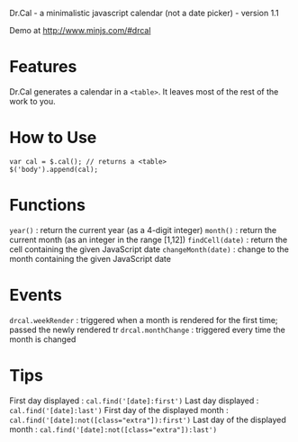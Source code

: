 Dr.Cal - a minimalistic javascript calendar (not a date picker) - version 1.1

Demo at http://www.minjs.com/#drcal

# Features

Dr.Cal generates a calendar in a `<table>`. It leaves most of the rest of the work to you.

# How to Use

```
var cal = $.cal(); // returns a <table>
$('body').append(cal);
```

# Functions

`year()`
 :  return the current year (as a 4-digit integer)
`month()`
 :  return the current month (as an integer in the range [1,12])
`findCell(date)`
 :  return the cell containing the given JavaScript date
`changeMonth(date)`
 :  change to the month containing the given JavaScript date

# Events

`drcal.weekRender`
 :  triggered when a month is rendered for the first time; passed the newly rendered tr
`drcal.monthChange`
 :  triggered every time the month is changed

# Tips

First day displayed
 :  `cal.find('[date]:first')`
Last day displayed
 :  `cal.find('[date]:last')`
First day of the displayed month
 :  `cal.find('[date]:not([class="extra"]):first')`
Last day of the displayed month
 :  `cal.find('[date]:not([class="extra"]):last')`
